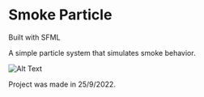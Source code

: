 # Smoke Particle

Built with SFML

A simple particle system that simulates smoke behavior. 

![Alt Text](Showcase.gif)

Project was made in 25/9/2022.
